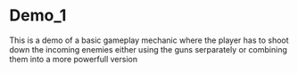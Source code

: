 # Demo_1
 This is a demo of a basic gameplay mechanic where
 the player has to shoot down the incoming enemies
 either using the guns serparately or combining them into a more powerfull version

